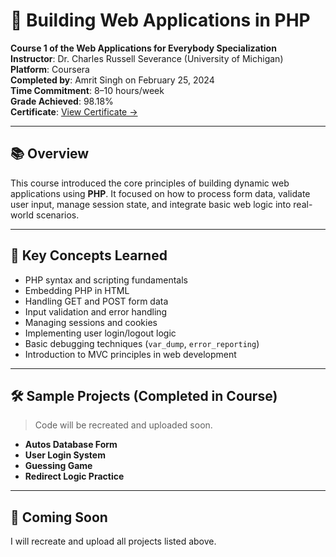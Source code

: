# 🧱 Building Web Applications in PHP  
**Course 1 of the Web Applications for Everybody Specialization**  
**Instructor**: Dr. Charles Russell Severance (University of Michigan)  
**Platform**: Coursera  
**Completed by**: Amrit Singh on February 25, 2024  
**Time Commitment**: 8–10 hours/week  
**Grade Achieved**: 98.18%  
**Certificate**: [View Certificate →](https://coursera.org/share/067168aa1b7c90e2fc1413054bacdc6d)

---

## 📚 Overview

This course introduced the core principles of building dynamic web applications using **PHP**. It focused on how to process form data, validate user input, manage session state, and integrate basic web logic into real-world scenarios.

---

## 🧠 Key Concepts Learned

- PHP syntax and scripting fundamentals  
- Embedding PHP in HTML  
- Handling GET and POST form data  
- Input validation and error handling  
- Managing sessions and cookies  
- Implementing user login/logout logic  
- Basic debugging techniques (`var_dump`, `error_reporting`)  
- Introduction to MVC principles in web development  

---

## 🛠️ Sample Projects (Completed in Course)

> Code will be recreated and uploaded soon.

- **Autos Database Form**  
- **User Login System**  
- **Guessing Game**  
- **Redirect Logic Practice**

---

## 🚧 Coming Soon

I will recreate and upload all projects listed above.

